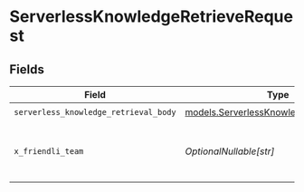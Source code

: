 # ServerlessKnowledgeRetrieveRequest


## Fields

| Field                                                                                    | Type                                                                                     | Required                                                                                 | Description                                                                              |
| ---------------------------------------------------------------------------------------- | ---------------------------------------------------------------------------------------- | ---------------------------------------------------------------------------------------- | ---------------------------------------------------------------------------------------- |
| `serverless_knowledge_retrieval_body`                                                    | [models.ServerlessKnowledgeRetrievalBody](../models/serverlessknowledgeretrievalbody.md) | :heavy_check_mark:                                                                       | N/A                                                                                      |
| `x_friendli_team`                                                                        | *OptionalNullable[str]*                                                                  | :heavy_minus_sign:                                                                       | ID of team to run requests as (optional parameter).                                      |